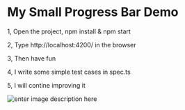 # My Small Progress Bar Demo

1, Open the project, npm install & npm start

2, Type http://localhost:4200/ in the browser

3, Then have fun

4, I write some simple test cases in spec.ts

5, I will contine improving it



![enter image description here](https://github.com/VickyFengYu/angular-progress-bar/blob/master/progress_bar_demo.jpg?raw=true)	






